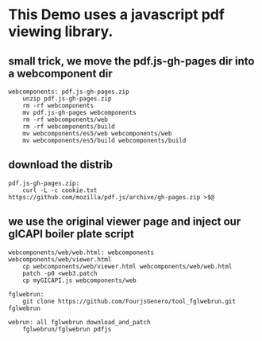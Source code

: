# This Demo uses a javascript pdf viewing library.

## small trick, we move the pdf.js-gh-pages dir into a webcomponent dir
```
webcomponents: pdf.js-gh-pages.zip
	unzip pdf.js-gh-pages.zip
	rm -rf webcomponents
	mv pdf.js-gh-pages webcomponents
	rm -rf webcomponents/web 
	rm -rf webcomponents/build
	mv webcomponents/es5/web webcomponents/web
	mv webcomponents/es5/build webcomponents/build
```

## download the distrib
```
pdf.js-gh-pages.zip:
	curl -L -c cookie.txt https://github.com/mozilla/pdf.js/archive/gh-pages.zip >$@
```

## we use the original viewer page and inject our gICAPI boiler plate script
```
webcomponents/web/web.html: webcomponents webcomponents/web/viewer.html
	cp webcomponents/web/viewer.html webcomponents/web/web.html
	patch -p0 <web3.patch
	cp myGICAPI.js webcomponents/web

fglwebrun:
	git clone https://github.com/FourjsGenero/tool_fglwebrun.git fglwebrun

webrun: all fglwebrun download_and_patch
	fglwebrun/fglwebrun pdfjs
```
